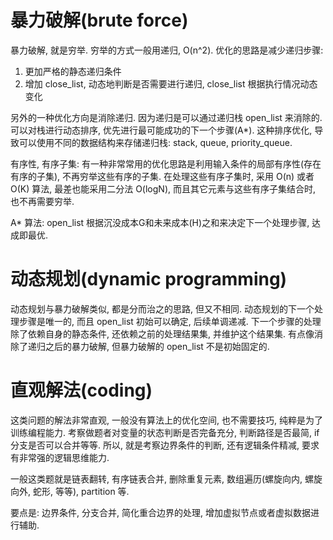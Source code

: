 # 暴力破解(brute force)

暴力破解, 就是穷举. 穷举的方式一般用递归, O(n^2). 优化的思路是减少递归步骤:

1. 更加严格的静态递归条件
2. 增加 close_list, 动态地判断是否需要进行递归, close_list 根据执行情况动态变化

另外的一种优化方向是消除递归. 因为递归是可以通过递归栈 open_list 来消除的. 可以对栈进行动态排序, 优先进行最可能成功的下一个步骤(A*). 这种排序优化, 导致可以使用不同的数据结构来存储递归栈: stack, queue, priority_queue.

有序性, 有序子集: 有一种非常常用的优化思路是利用输入条件的局部有序性(存在有序的子集), 不再穷举这些有序的子集. 在处理这些有序子集时, 采用 O(n) 或者 O(K) 算法, 最差也能采用二分法 O(logN), 而且其它元素与这些有序子集结合时, 也不再需要穷举.

A* 算法: open_list 根据沉没成本G和未来成本(H)之和来决定下一个处理步骤, 达成即最优.

# 动态规划(dynamic programming)

动态规划与暴力破解类似, 都是分而治之的思路, 但又不相同. 动态规划的下一个处理步骤是唯一的, 而且 open_list 初始可以确定, 后续单调递减. 下一个步骤的处理除了依赖自身的静态条件, 还依赖之前的处理结果集, 并维护这个结果集. 有点像消除了递归之后的暴力破解, 但暴力破解的 open_list 不是初始固定的.

# 直观解法(coding)

这类问题的解法非常直观, 一般没有算法上的优化空间, 也不需要技巧, 纯粹是为了训练编程能力. 考察做题者对变量的状态判断是否完备充分, 判断路径是否最简, if 分支是否可以合并等等. 所以, 就是考察边界条件的判断, 还有逻辑条件精减, 要求有非常强的逻辑思维能力.

一般这类题就是链表翻转, 有序链表合并, 删除重复元素, 数组遍历(螺旋向内, 螺旋向外, 蛇形, 等等), partition 等.

要点是: 边界条件, 分支合并, 简化重合边界的处理, 增加虚拟节点或者虚拟数据进行辅助.
